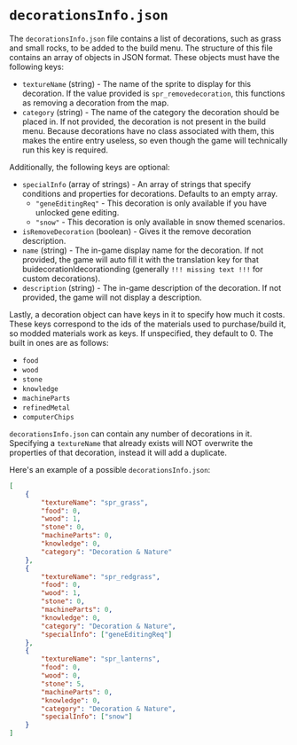 # `decorationsInfo.json`

The `decorationsInfo.json` file contains a list of decorations, such as grass and small rocks, to be added to the build menu. The structure of this file contains an array of objects in JSON format. These objects must have the following keys:

- `textureName` (string) - The name of the sprite to display for this decoration. If the value provided is `spr_removedecoration`, this functions as removing a decoration from the map.
- `category` (string) - The name of the category the decoration should be placed in. If not provided, the decoration is not present in the build menu. Because decorations have no class associated with them, this makes the entire entry useless, so even though the game will technically run this key is required.

Additionally, the following keys are optional:

- `specialInfo` (array of strings) - An array of strings that specify conditions and properties for decorations. Defaults to an empty array.
	- `"geneEditingReq"` - This decoration is only available if you have unlocked gene editing.
	- `"snow"` - This decoration is only available in snow themed scenarios.
- `isRemoveDecoration` (boolean) - Gives it the remove decoration description.
- `name` (string) - The in-game display name for the decoration. If not provided, the game will auto fill it with the translation key for that buidecorationldecorationding (generally `!!! missing text !!!` for custom decorations).
- `description` (string) - The in-game description of the decoration. If not provided, the game will not display a description.

Lastly, a decoration object can have keys in it to specify how much it costs. These keys correspond to the ids of the materials used to purchase/build it, so modded materials work as keys. If unspecified, they default to 0. The built in ones are as follows:
- `food`
- `wood`
- `stone`
- `knowledge`
- `machineParts`
- `refinedMetal`
- `computerChips`

`decorationsInfo.json` can contain any number of decorations in it. Specifying a `textureName` that already exists will NOT overwrite the properties of that decoration, instead it will add a duplicate.

Here's an example of a possible `decorationsInfo.json`:

```json
[
    {
        "textureName": "spr_grass",
        "food": 0,
        "wood": 1,
        "stone": 0,
        "machineParts": 0,
        "knowledge": 0,
        "category": "Decoration & Nature"
    },
    {
        "textureName": "spr_redgrass",
        "food": 0,
        "wood": 1,
        "stone": 0,
        "machineParts": 0,
        "knowledge": 0,
        "category": "Decoration & Nature",
        "specialInfo": ["geneEditingReq"]
    },
    {
        "textureName": "spr_lanterns",
        "food": 0,
        "wood": 0,
        "stone": 5,
        "machineParts": 0,
        "knowledge": 0,
        "category": "Decoration & Nature",
        "specialInfo": ["snow"]
    }
]
```